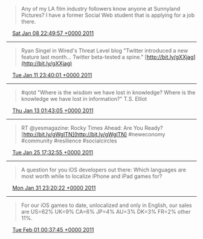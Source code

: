 > Any of my LA film industry followers know anyone at Sunnyland Pictures? I have a former Social Web student that is applying for a job there.

<img src="../../media/tweet.ico" width="12" /> [Sat Jan 08 22:49:57 +0000 2011](https://twitter.com/ChristopherA/status/23874073389965312)

----

> Ryan Singel in Wired's Threat Level blog "Twitter introduced a new feature last month… Twitter beta-tested a spine." [http://bit.ly/gXXjag](http://bit.ly/gXXjag)

<img src="../../media/tweet.ico" width="12" /> [Tue Jan 11 23:40:01 +0000 2011](https://twitter.com/ChristopherA/status/24973839133835264)

----

> #qotd "Where is the wisdom we have lost in knowledge? Where is the knowledge we have lost in information?" T.S. Elliot

<img src="../../media/tweet.ico" width="12" /> [Thu Jan 13 01:43:05 +0000 2011](https://twitter.com/ChristopherA/status/25367197404631040)

----

> RT @yesmagazine: Rocky Times Ahead: Are You Ready? [http://bit.ly/gWglTN](http://bit.ly/gWglTN) #neweconomy #community #resilience #socialcircles

<img src="../../media/tweet.ico" width="12" /> [Tue Jan 25 17:32:55 +0000 2011](https://twitter.com/ChristopherA/status/29954882169479168)

----

> A question for you iOS developers out there: Which languages are most worth while to localize iPhone and iPad games for?

<img src="../../media/tweet.ico" width="12" /> [Mon Jan 31 23:20:22 +0000 2011](https://twitter.com/ChristopherA/status/32216648651898880)

----

> For our iOS games to date, unlocalized and only in English, our sales are US=62% UK=9% CA=6% JP=4% AU=3% DK=3% FR=2% other 11%.

<img src="../../media/tweet.ico" width="12" /> [Tue Feb 01 00:37:45 +0000 2011](https://twitter.com/ChristopherA/status/32236123036057601)